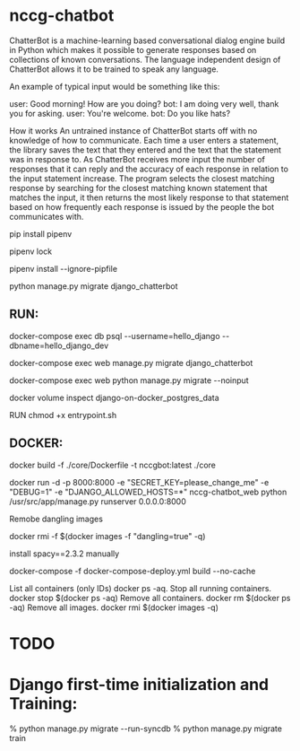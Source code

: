 # nccg-chatbot


ChatterBot is a machine-learning based conversational dialog engine build in Python which makes it possible to generate responses based on collections of known conversations. The language independent design of ChatterBot allows it to be trained to speak any language.

An example of typical input would be something like this:

user: Good morning! How are you doing?
bot: I am doing very well, thank you for asking.
user: You're welcome.
bot: Do you like hats?

How it works
An untrained instance of ChatterBot starts off with no knowledge of how to communicate. Each time a user enters a statement, the library saves the text that they entered and the text that the statement was in response to. As ChatterBot receives more input the number of responses that it can reply and the accuracy of each response in relation to the input statement increase. The program selects the closest matching response by searching for the closest matching known statement that matches the input, it then returns the most likely response to that statement based on how frequently each response is issued by the people the bot communicates with.




pip install pipenv

pipenv lock 

pipenv install --ignore-pipfile 

python manage.py migrate django_chatterbot


RUN:
----

docker-compose exec db psql --username=hello_django --dbname=hello_django_dev


docker-compose exec web manage.py migrate django_chatterbot

docker-compose exec web python manage.py migrate --noinput


docker volume inspect django-on-docker_postgres_data




RUN chmod +x entrypoint.sh

DOCKER:
-------

docker build -f ./core/Dockerfile -t nccgbot:latest ./core


docker run -d -p 8000:8000 -e "SECRET_KEY=please_change_me" -e "DEBUG=1" -e "DJANGO_ALLOWED_HOSTS=*" nccg-chatbot_web  python /usr/src/app/manage.py runserver 0.0.0.0:8000


Remobe dangling images 

docker rmi -f $(docker images -f "dangling=true" -q)


install spacy==2.3.2 manually


docker-compose -f docker-compose-deploy.yml build --no-cache




List all containers (only IDs) docker ps -aq.
Stop all running containers. docker stop $(docker ps -aq)
Remove all containers. docker rm $(docker ps -aq)
Remove all images. docker rmi $(docker images -q)


# TODO 



# Django first-time initialization and Training:


% python manage.py migrate --run-syncdb
% python manage.py migrate train


